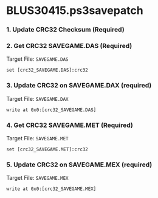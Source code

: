 # BLUS30415.ps3savepatch

### 1.  Update CRC32 Checksum (Required)
### 2. Get CRC32 SAVEGAME.DAS (Required)

Target File: `SAVEGAME.DAS`

```
set [crc32_SAVEGAME.DAS]:crc32
```

### 3. Update CRC32 on SAVEGAME.DAX (required)

Target File: `SAVEGAME.DAX`

```
write at 0x0:[crc32_SAVEGAME.DAS]
```

### 4. Get CRC32 SAVEGAME.MET (Required)

Target File: `SAVEGAME.MET`

```
set [crc32_SAVEGAME.MET]:crc32
```

### 5. Update CRC32 on SAVEGAME.MEX (required)

Target File: `SAVEGAME.MEX`

```
write at 0x0:[crc32_SAVEGAME.MEX]
```

